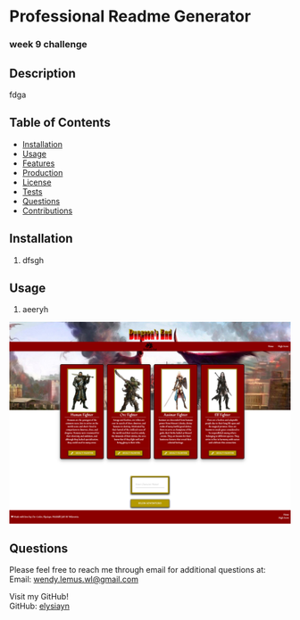 
  # Professional Readme Generator
  
  
  ### week 9 challenge
  

  ## Description
  fdga

  ## Table of Contents
  * [Installation](#installation)
  * [Usage](#usage)
  * [Features](#features)
  * [Production](#production)
  * [License](#license)
  * [Tests](#tests)
  * [Questions](#questions)
  * [Contributions](#contributions)
  
  ## Installation
  1. dfsgh

  ## Usage
  1. aeeryh

  

  
  
  [![readme-generator](utils/images/screenshot.png)](https://elysiayn.github.io/readme-generator/)
  

  
  

  

  ## Questions
  Please feel free to reach me through email for additional questions at:
  <br>
  Email: wendy.lemus.wl@gmail.com

  Visit my GitHub!
  <br>
  GitHub: [elysiayn](https://github.com/elysiayn)

  
